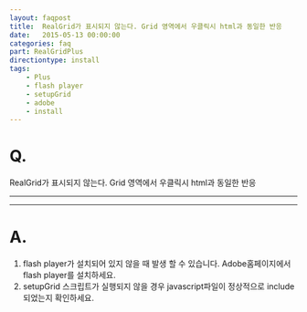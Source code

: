 ```yaml
---
layout: faqpost
title:  RealGrid가 표시되지 않는다. Grid 영역에서 우클릭시 html과 동일한 반응
date:   2015-05-13 00:00:00
categories: faq
part: RealGridPlus
directiontype: install
tags:
    - Plus
    - flash player
    - setupGrid
    - adobe
    - install
---
```


# Q.

RealGrid가 표시되지 않는다. Grid 영역에서 우클릭시 html과 동일한 반응

---
***

# A.

1. flash player가 설치되어 있지 않을 때 발생 할 수 있습니다. Adobe홈페이지에서 flash player를 설치하세요.
2. setupGrid 스크립트가 실행되지 않을 경우 javascript파일이 정상적으로 include되었는지 확인하세요.
